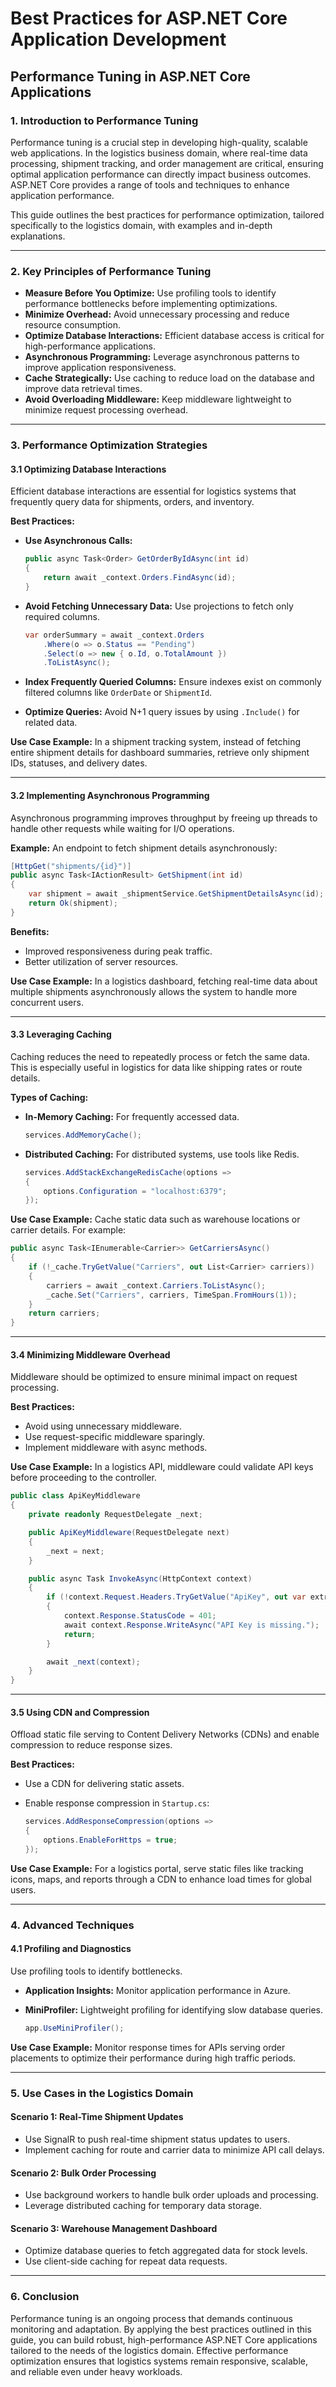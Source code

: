 # Best Practices for ASP.NET Core Application Development

## **Performance Tuning in ASP.NET Core Applications**

### **1. Introduction to Performance Tuning**

Performance tuning is a crucial step in developing high-quality, scalable web applications. In the logistics business domain, where real-time data processing, shipment tracking, and order management are critical, ensuring optimal application performance can directly impact business outcomes. ASP.NET Core provides a range of tools and techniques to enhance application performance.

This guide outlines the best practices for performance optimization, tailored specifically to the logistics domain, with examples and in-depth explanations.

---

### **2. Key Principles of Performance Tuning**

- **Measure Before You Optimize:** Use profiling tools to identify performance bottlenecks before implementing optimizations.
- **Minimize Overhead:** Avoid unnecessary processing and reduce resource consumption.
- **Optimize Database Interactions:** Efficient database access is critical for high-performance applications.
- **Asynchronous Programming:** Leverage asynchronous patterns to improve application responsiveness.
- **Cache Strategically:** Use caching to reduce load on the database and improve data retrieval times.
- **Avoid Overloading Middleware:** Keep middleware lightweight to minimize request processing overhead.

---

### **3. Performance Optimization Strategies**

#### **3.1 Optimizing Database Interactions**

Efficient database interactions are essential for logistics systems that frequently query data for shipments, orders, and inventory.

**Best Practices:**

- **Use Asynchronous Calls:**

  ```csharp
  public async Task<Order> GetOrderByIdAsync(int id)
  {
      return await _context.Orders.FindAsync(id);
  }
  ```

- **Avoid Fetching Unnecessary Data:**
  Use projections to fetch only required columns.

  ```csharp
  var orderSummary = await _context.Orders
      .Where(o => o.Status == "Pending")
      .Select(o => new { o.Id, o.TotalAmount })
      .ToListAsync();
  ```

- **Index Frequently Queried Columns:** Ensure indexes exist on commonly filtered columns like `OrderDate` or `ShipmentId`.
- **Optimize Queries:** Avoid N+1 query issues by using `.Include()` for related data.

**Use Case Example:**
In a shipment tracking system, instead of fetching entire shipment details for dashboard summaries, retrieve only shipment IDs, statuses, and delivery dates.

---

#### **3.2 Implementing Asynchronous Programming**

Asynchronous programming improves throughput by freeing up threads to handle other requests while waiting for I/O operations.

**Example:**
An endpoint to fetch shipment details asynchronously:

```csharp
[HttpGet("shipments/{id}")]
public async Task<IActionResult> GetShipment(int id)
{
    var shipment = await _shipmentService.GetShipmentDetailsAsync(id);
    return Ok(shipment);
}
```

**Benefits:**

- Improved responsiveness during peak traffic.
- Better utilization of server resources.

**Use Case Example:**
In a logistics dashboard, fetching real-time data about multiple shipments asynchronously allows the system to handle more concurrent users.

---

#### **3.3 Leveraging Caching**

Caching reduces the need to repeatedly process or fetch the same data. This is especially useful in logistics for data like shipping rates or route details.

**Types of Caching:**

- **In-Memory Caching:** For frequently accessed data.

  ```csharp
  services.AddMemoryCache();
  ```

- **Distributed Caching:** For distributed systems, use tools like Redis.

  ```csharp
  services.AddStackExchangeRedisCache(options =>
  {
      options.Configuration = "localhost:6379";
  });
  ```

**Use Case Example:**
Cache static data such as warehouse locations or carrier details. For example:

```csharp
public async Task<IEnumerable<Carrier>> GetCarriersAsync()
{
    if (!_cache.TryGetValue("Carriers", out List<Carrier> carriers))
    {
        carriers = await _context.Carriers.ToListAsync();
        _cache.Set("Carriers", carriers, TimeSpan.FromHours(1));
    }
    return carriers;
}
```

---

#### **3.4 Minimizing Middleware Overhead**

Middleware should be optimized to ensure minimal impact on request processing.

**Best Practices:**

- Avoid using unnecessary middleware.
- Use request-specific middleware sparingly.
- Implement middleware with async methods.

**Use Case Example:**
In a logistics API, middleware could validate API keys before proceeding to the controller.

```csharp
public class ApiKeyMiddleware
{
    private readonly RequestDelegate _next;

    public ApiKeyMiddleware(RequestDelegate next)
    {
        _next = next;
    }

    public async Task InvokeAsync(HttpContext context)
    {
        if (!context.Request.Headers.TryGetValue("ApiKey", out var extractedApiKey))
        {
            context.Response.StatusCode = 401;
            await context.Response.WriteAsync("API Key is missing.");
            return;
        }

        await _next(context);
    }
}
```

---

#### **3.5 Using CDN and Compression**

Offload static file serving to Content Delivery Networks (CDNs) and enable compression to reduce response sizes.

**Best Practices:**

- Use a CDN for delivering static assets.
- Enable response compression in `Startup.cs`:

  ```csharp
  services.AddResponseCompression(options =>
  {
      options.EnableForHttps = true;
  });
  ```

**Use Case Example:**
For a logistics portal, serve static files like tracking icons, maps, and reports through a CDN to enhance load times for global users.

---

### **4. Advanced Techniques**

#### **4.1 Profiling and Diagnostics**

Use profiling tools to identify bottlenecks.

- **Application Insights:** Monitor application performance in Azure.
- **MiniProfiler:** Lightweight profiling for identifying slow database queries.

  ```csharp
  app.UseMiniProfiler();
  ```

**Use Case Example:**
Monitor response times for APIs serving order placements to optimize their performance during high traffic periods.

---

### **5. Use Cases in the Logistics Domain**

#### **Scenario 1: Real-Time Shipment Updates**

- Use SignalR to push real-time shipment status updates to users.
- Implement caching for route and carrier data to minimize API call delays.

#### **Scenario 2: Bulk Order Processing**

- Use background workers to handle bulk order uploads and processing.
- Leverage distributed caching for temporary data storage.

#### **Scenario 3: Warehouse Management Dashboard**

- Optimize database queries to fetch aggregated data for stock levels.
- Use client-side caching for repeat data requests.

---

### **6. Conclusion**

Performance tuning is an ongoing process that demands continuous monitoring and adaptation. By applying the best practices outlined in this guide, you can build robust, high-performance ASP.NET Core applications tailored to the needs of the logistics domain. Effective performance optimization ensures that logistics systems remain responsive, scalable, and reliable even under heavy workloads.
